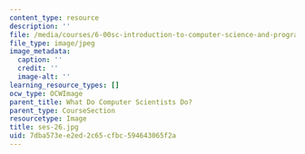 ```yaml
---
content_type: resource
description: ''
file: /media/courses/6-00sc-introduction-to-computer-science-and-programming-spring-2011/7dba573ee2ed2c65cfbc594643065f2a_ses-26.jpg
file_type: image/jpeg
image_metadata:
  caption: ''
  credit: ''
  image-alt: ''
learning_resource_types: []
ocw_type: OCWImage
parent_title: What Do Computer Scientists Do?
parent_type: CourseSection
resourcetype: Image
title: ses-26.jpg
uid: 7dba573e-e2ed-2c65-cfbc-594643065f2a
---
```


